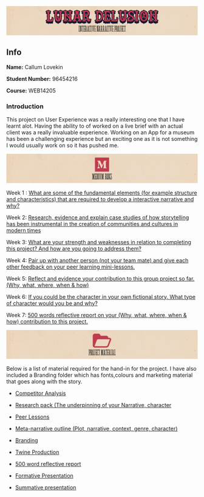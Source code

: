 ![title](https://raw.githubusercontent.com/CallumLovekin28/TM-Summative/master/Images/Title.png)
## Info

**Name:** Callum Lovekin

**Student Number:** 96454216

**Course:** WEB14205

### Introduction

This project on User Experience was a really interesting one that I have learnt alot. Having the ability to of worked on a live brief with an actual client was a really invaluable experience. Working on an App for a museum has been a challenging experience but an exciting one as it is not something I would usually work on so it has pushed me. 

![blogs](https://raw.githubusercontent.com/CallumLovekin28/TM-Summative/master/Images/Blog.png)

Week 1 : [What are some of the fundamental elements (for example structure and characteristics) that are required to develop a interactive narrative and why?]() 

Week 2: [Research, evidence and explain case studies of how storytelling has been instrumental in the creation of communities and cultures in modern times]() 

Week 3: [What are your strength and weaknesses in relation to completing this project? And how are you going to address them?]() 

Week 4: [Pair up with another person (not your team mate) and give each other feedback on your peer learning mini-lessons.]() 

Week 5: [Reflect and evidence your contribution to this group project so far. (Why, what, where, when & how)]()

Week 6: [If you could be the character in your own fictional story. What type of character would you be and why?]() 

Week 7: [500 words reflective report on your (Why, what, where, when & how) contribution to this project.]() 


![Material](https://raw.githubusercontent.com/CallumLovekin28/TM-Summative/master/Images/Material.png)

Below is a list of material required for the hand-in for the project. I have also included a Branding folder which has fonts,colours and marketing material that goes along with the story.

- [Competitor Analysis]()

- [Research pack (The underpinning of your Narrative, character]()

- [Peer Lessons]()

- [Meta-narrative outline (Plot, narrative, context, genre, character)]()

- [Branding]()

- [Twine Production]()

- [500 word reflective report]()

- [Formative Presentation]()

- [Summative presentation]()

